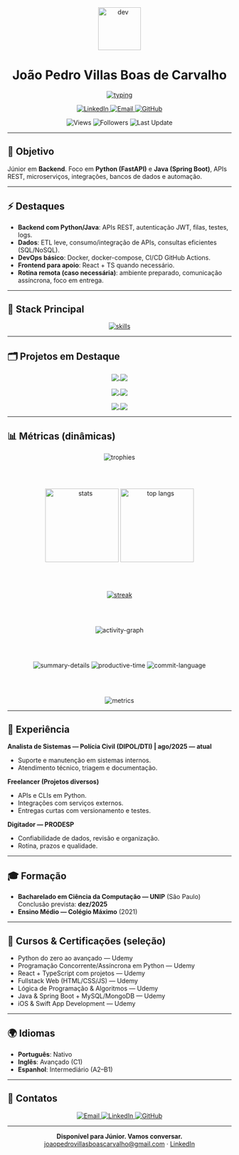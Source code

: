 <div align="center">

  <img src="https://media.giphy.com/media/M9gbBd9nbDrOTu1Mqx/giphy.gif" width="96" alt="dev"/>
  
  <h1><strong>João Pedro Villas Boas de Carvalho</strong></h1>

  <a href="https://readme-typing-svg.demolab.com?font=Fira+Code&weight=500&pause=1100&color=39D353&center=true&vCenter=true&width=1000&lines=Backend+Engineer+(Python%2FJava);APIs+REST%2FMicroservices%2C+Cloud%2C+CI%2FCD;FastAPI%2C+Spring+Boot%2C+Docker%2C+MySQL%2C+MongoDB;Dispon%C3%ADvel%3A+Est%C3%A1gio%2FJr+(Remoto)%2C+S%C3%A3o+Paulo+-+BR" target="_blank">
    <img src="https://readme-typing-svg.demolab.com?font=Fira+Code&weight=500&pause=1100&color=39D353&center=true&vCenter=true&width=1000&lines=Backend+Engineer+(Python%2FJava);APIs+REST%2FMicroservices%2C+Cloud%2C+CI%2FCD;FastAPI%2C+Spring+Boot%2C+Docker%2C+MySQL%2C+MongoDB;Dispon%C3%ADvel%3A+%2FJúnior%2C+S%C3%A3o+Paulo+-+BR" alt="typing" />
  </a>

  <p>
    <a href="https://www.linkedin.com/in/joaopedrovbcarvalho/">
      <img alt="LinkedIn" src="https://img.shields.io/badge/LinkedIn-Conectar-0A66C2?style=for-the-badge&logo=linkedin&logoColor=white">
    </a>
    <a href="mailto:joaopedrovillasboascarvalho@gmail.com">
      <img alt="Email" src="https://img.shields.io/badge/Email-Contato-D14836?style=for-the-badge&logo=gmail&logoColor=white">
    </a>
    <a href="https://github.com/johncarvalhonx">
      <img alt="GitHub" src="https://img.shields.io/badge/GitHub-@johncarvalhonx-181717?style=for-the-badge&logo=github&logoColor=white">
    </a>
  </p>

  <p>
    <img alt="Views" src="https://komarev.com/ghpvc/?username=johncarvalhonx&style=for-the-badge&color=0e75b6">
    <img alt="Followers" src="https://img.shields.io/github/followers/johncarvalhonx?style=for-the-badge">
    <img alt="Last Update" src="https://img.shields.io/github/last-commit/johncarvalhonx/johncarvalhonx?style=for-the-badge&label=last%20update">
  </p>

</div>

---

## 🎯 Objetivo

Júnior em **Backend**. Foco em **Python (FastAPI)** e **Java (Spring Boot)**, APIs REST, microserviços, integrações, bancos de dados e automação.

---

## ⚡ Destaques

- **Backend com Python/Java**: APIs REST, autenticação JWT, filas, testes, logs.
- **Dados**: ETL leve, consumo/integração de APIs, consultas eficientes (SQL/NoSQL).
- **DevOps básico**: Docker, docker-compose, CI/CD GitHub Actions.
- **Frontend para apoio**: React + TS quando necessário.
- **Rotina remota (caso necessária)**: ambiente preparado, comunicação assíncrona, foco em entrega.

---

## 🧰 Stack Principal

<p align="center">
  <a href="https://skillicons.dev">
    <img src="https://skillicons.dev/icons?i=python,java,fastapi,spring,git,github,linux,docker,mysql,mongodb,postgres,sqlite,redis,js,ts,react,html,css,vscode,postman&perline=10" alt="skills" />
  </a>
</p>

---

## 🗂️ Projetos em Destaque

<p align="center">
  <a href="https://github.com/johncarvalhonx/Hyper-Cleaner">
    <img align="center" src="https://github-readme-stats.vercel.app/api/pin/?username=johncarvalhonx&repo=Hyper-Cleaner&theme=react&hide_border=true" />
  </a>
  <a href="https://github.com/johncarvalhonx/sustainable-habits-tracker">
    <img align="center" src="https://github-readme-stats.vercel.app/api/pin/?username=johncarvalhonx&repo=sustainable-habits-tracker&theme=react&hide_border=true" />
  </a>
</p>

<p align="center">
  <a href="https://github.com/johncarvalhonx/PyEmergia">
    <img align="center" src="https://github-readme-stats.vercel.app/api/pin/?username=johncarvalhonx&repo=PyEmergia&theme=react&hide_border=true" />
  </a>
  <a href="https://github.com/johncarvalhonx/simple_url_shortener">
    <img align="center" src="https://github-readme-stats.vercel.app/api/pin/?username=johncarvalhonx&repo=simple_url_shortener&theme=react&hide_border=true" />
  </a>
</p>

<p align="center">
  <a href="https://github.com/johncarvalhonx/QuickYT">
    <img align="center" src="https://github-readme-stats.vercel.app/api/pin/?username=johncarvalhonx&repo=QuickYT&theme=react&hide_border=true" />
  </a>
  <a href="https://github.com/johncarvalhonx/ProjetoMeteorologico">
    <img align="center" src="https://github-readme-stats.vercel.app/api/pin/?username=johncarvalhonx&repo=ProjetoMeteorologico&theme=react&hide_border=true" />
  </a>
</p>

---

## 📊 Métricas (dinâmicas)

<div align="center">
  
  <img src="https://github-profile-trophy.vercel.app/?username=johncarvalhonx&theme=algolia&no-frame=true&no-bg=true&margin-w=6" alt="trophies" />

  <br/><br/>

  <img src="https://github-readme-stats.vercel.app/api?username=johncarvalhonx&show_icons=true&theme=react&hide_border=true&count_private=true&include_all_commits=true&rank_icon=github" alt="stats" height="165"/>
  <img src="https://github-readme-stats.vercel.app/api/top-langs/?username=johncarvalhonx&layout=donut&theme=react&hide_border=true&langs_count=8" alt="top langs" height="165"/>

  <br/><br/>

  <a href="https://streak-stats.demolab.com?user=johncarvalhonx">
    <img src="https://streak-stats.demolab.com?user=johncarvalhonx&theme=react&hide_border=true" alt="streak"/>
  </a>

  <br/><br/>

  <img src="https://github-readme-activity-graph.vercel.app/graph?username=johncarvalhonx&theme=react-dark&hide_border=true&radius=8&area=true" alt="activity-graph" />

  <br/><br/>

  <img src="https://github-profile-summary-cards.vercel.app/api/cards/profile-details?username=johncarvalhonx&theme=github_dark" alt="summary-details" />
  <img src="https://github-profile-summary-cards.vercel.app/api/cards/productive-time?username=johncarvalhonx&theme=github_dark&utcOffset=-3" alt="productive-time" />
  <img src="https://github-profile-summary-cards.vercel.app/api/cards/most-commit-language?username=johncarvalhonx&theme=github_dark" alt="commit-language" />

  <br/><br/>

  <img src="https://metrics.lecoq.io/johncarvalhonx?template=classic&isocalendar=1&languages=1&achievements=1&isocalendar.duration=full-year&languages.limit=8&languages.sections=most-used&config.timezone=America%2FSao_Paulo" alt="metrics" />

</div>

---

## 💼 Experiência

**Analista de Sistemas — Polícia Civil (DIPOL/DTI) | ago/2025 — atual**  
- Suporte e manutenção em sistemas internos.  
- Atendimento técnico, triagem e documentação.

**Freelancer (Projetos diversos)**  
- APIs e CLIs em Python.  
- Integrações com serviços externos.  
- Entregas curtas com versionamento e testes.

**Digitador — PRODESP**  
- Confiabilidade de dados, revisão e organização.  
- Rotina, prazos e qualidade.

---

## 🎓 Formação

- **Bacharelado em Ciência da Computação — UNIP** (São Paulo)  
  Conclusão prevista: **dez/2025**  
- **Ensino Médio — Colégio Máximo** (2021)

---

## 📜 Cursos & Certificações (seleção)

- Python do zero ao avançado — Udemy  
- Programação Concorrente/Assíncrona em Python — Udemy  
- React + TypeScript com projetos — Udemy  
- Fullstack Web (HTML/CSS/JS) — Udemy  
- Lógica de Programação & Algoritmos — Udemy  
- Java & Spring Boot + MySQL/MongoDB — Udemy  
- iOS & Swift App Development — Udemy

---

## 🌍 Idiomas

- **Português**: Nativo  
- **Inglês**: Avançado (C1)  
- **Espanhol**: Intermediário (A2–B1)

---

## 🔗 Contatos

<p align="center">
  <a href="mailto:joaopedrovillasboascarvalho@gmail.com">
    <img alt="Email" src="https://img.shields.io/badge/Email-joaopedrovillasboascarvalho%40gmail.com-D14836?style=for-the-badge&logo=gmail&logoColor=white">
  </a>
  <a href="https://www.linkedin.com/in/joaopedrovbcarvalho/">
    <img alt="LinkedIn" src="https://img.shields.io/badge/LinkedIn-joaopedrovbcarvalho-0A66C2?style=for-the-badge&logo=linkedin&logoColor=white">
  </a>
  <a href="https://github.com/johncarvalhonx">
    <img alt="GitHub" src="https://img.shields.io/badge/GitHub-@johncarvalhonx-181717?style=for-the-badge&logo=github&logoColor=white">
  </a>
</p>

---

<div align="center">
  <b>Disponível para Júnior. Vamos conversar.</b><br/>
  <a href="mailto:joaopedrovillasboascarvalho@gmail.com">joaopedrovillasboascarvalho@gmail.com</a> · <a href="https://www.linkedin.com/in/joaopedrovbcarvalho/">LinkedIn</a>
</div>
